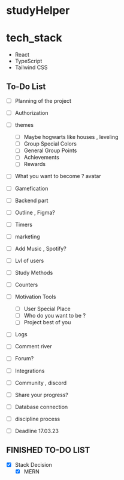 # studyHelper

# tech_stack

- React
- TypeScript
- Tailwind CSS

## To-Do List

- [ ] Planning of the project
- [ ] Authorization

- [ ] themes
  - [ ]  Maybe hogwarts like houses , leveling 
  - [ ]  Group Special Colors
  - [ ] General Group Points
  - [ ] Achievements
  - [ ] Rewards
- [ ] What you want to become ? avatar
- [ ] Gamefication
- [ ] Backend part
- [ ] Outline , Figma?
- [ ] Timers
- [ ] marketing
- [ ] Add Music , Spotify?
- [ ] Lvl of users
- [ ] Study Methods
- [ ] Counters
- [ ] Motivation Tools
  - [ ] User Special Place
  - [ ] Who do you want to be ?
  - [ ] Project best of you
- [ ] Logs
- [ ] Comment river
- [ ] Forum?
- [ ] Integrations
- [ ] Community , discord
- [ ] Share your progress?
- [ ] Database connection
- [ ] discipline process
- [ ] Deadline 17.03.23

## FINISHED TO-DO LIST

- [x] Stack Decision
  - [x] MERN
